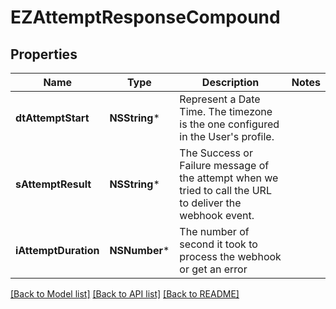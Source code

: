# EZAttemptResponseCompound

## Properties
Name | Type | Description | Notes
------------ | ------------- | ------------- | -------------
**dtAttemptStart** | **NSString*** | Represent a Date Time. The timezone is the one configured in the User&#39;s profile. | 
**sAttemptResult** | **NSString*** | The Success or Failure message of the attempt when we tried to call the URL to deliver the webhook event. | 
**iAttemptDuration** | **NSNumber*** | The number of second it took to process the webhook or get an error | 

[[Back to Model list]](../README.md#documentation-for-models) [[Back to API list]](../README.md#documentation-for-api-endpoints) [[Back to README]](../README.md)


